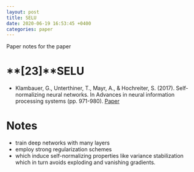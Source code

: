 ```yaml
---
layout: post
title: SELU
date: 2020-06-19 16:53:45 +0400
categories: paper
---
```

Paper notes for the paper

# **[23]**SELU
- Klambauer, G., Unterthiner, T., Mayr, A., & Hochreiter, S. (2017). Self-normalizing neural networks. In Advances in neural information processing systems (pp. 971-980). [Paper](http://papers.nips.cc/paper/6698-self-normalizing-neural-networks.pdf)


# Notes
- train deep networks with many layers
-  employ strong regularization schemes
-  which induce self-normalizing properties like variance stabilization which in turn avoids exploding and vanishing gradients. 
